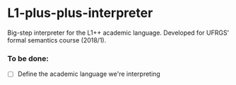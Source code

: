 # L1-plus-plus-interpreter
Big-step interpreter for the L1++ academic language. Developed for UFRGS' formal semantics course (2018/1). 

### To be done:
- [ ] Define the academic language we're interpreting
